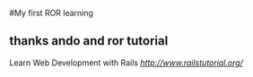#My first ROR learning
## thanks ando and ror tutorial
Learn Web Development with Rails *<http://www.railstutorial.org/>*
